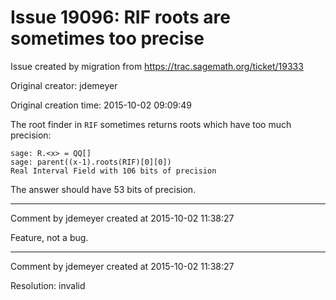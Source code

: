 # Issue 19096: RIF roots are sometimes too precise

Issue created by migration from https://trac.sagemath.org/ticket/19333

Original creator: jdemeyer

Original creation time: 2015-10-02 09:09:49

The root finder in `RIF` sometimes returns roots which have too much precision:

```
sage: R.<x> = QQ[]
sage: parent((x-1).roots(RIF)[0][0])
Real Interval Field with 106 bits of precision
```

The answer should have 53 bits of precision.


---

Comment by jdemeyer created at 2015-10-02 11:38:27

Feature, not a bug.


---

Comment by jdemeyer created at 2015-10-02 11:38:27

Resolution: invalid
